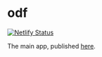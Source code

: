 # odf

[![Netlify Status](https://api.netlify.com/api/v1/badges/374ad509-5427-4bb5-bec2-18711e56ddd3/deploy-status)](https://app.netlify.com/sites/odf-app/deploys)

The main app, published [here](http://www.objetsdefunc.com).
